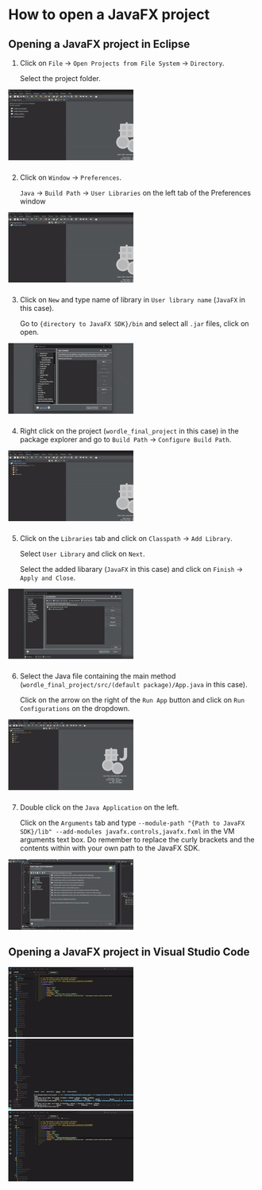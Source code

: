 # How to open a JavaFX project
## Opening a JavaFX project in Eclipse
1. Click on `File` -> `Open Projects from File System` -> `Directory`.

   Select the project folder.
<img src="https://github.com/iandkim229-tamu/how_to_open_a_javafx_project/blob/main/Resources/eclipse_step1.gif" width=50% height=50%>

###
2. Click on `Window` -> `Preferences`.

   `Java` -> `Build Path` -> `User Libraries` on the left tab of the Preferences window
<img src="https://github.com/iandkim229-tamu/how_to_open_a_javafx_project/blob/main/Resources/eclipse_step2.gif" width=50% height=50%>

###
3. Click on `New` and type name of library in `User library name` (`JavaFX` in this case).
   
   Go to `{directory to JavaFX SDK}/bin` and select all `.jar` files, click on open.
<img src="https://github.com/iandkim229-tamu/how_to_open_a_javafx_project/blob/main/Resources/eclipse_step3.gif" width=50% height=50%>

###
4. Right click on the project (`wordle_final_project` in this case) in the package explorer and go to `Build Path` -> `Configure Build Path`.
<img src="https://github.com/iandkim229-tamu/how_to_open_a_javafx_project/blob/main/Resources/eclipse_step4.gif" width=50% height=50%>

###
5. Click on the `Libraries` tab and click on `Classpath` -> `Add Library`.

   Select `User Library` and click on `Next`.

   Select the added libarary (`JavaFX` in this case) and click on `Finish` -> `Apply and Close`.
<img src="https://github.com/iandkim229-tamu/how_to_open_a_javafx_project/blob/main/Resources/eclipse_step5.gif" width=50% height=50%>

###
6. Select the Java file containing the main method (`wordle_final_project/src/(default package)/App.java` in this case).
   
   Click on the arrow on the right of the `Run App` button and click on `Run Configurations` on the dropdown.
<img src="https://github.com/iandkim229-tamu/how_to_open_a_javafx_project/blob/main/Resources/eclipse_step6.gif" width=50% height=50%>

###
7. Double click on the `Java Application` on the left.
   
   Click on the `Arguments` tab and type `--module-path "{Path to JavaFX SDK}/lib" --add-modules javafx.controls,javafx.fxml` in the VM arguments text box. Do remember to replace the curly brackets and the contents within with your own path to the JavaFX SDK.
<img src="https://github.com/iandkim229-tamu/how_to_open_a_javafx_project/blob/main/Resources/eclipse_step7.gif" width=50% height=50%>

## Opening a JavaFX project in Visual Studio Code
<img src="https://github.com/iandkim229-tamu/how_to_open_a_javafx_project/blob/main/Resources/vscode_step1.gif" width=50% height=50%>
<img src="https://github.com/iandkim229-tamu/how_to_open_a_javafx_project/blob/main/Resources/vscode_step2.gif" width=50% height=50%>
<img src="https://github.com/iandkim229-tamu/how_to_open_a_javafx_project/blob/main/Resources/vscode_step3.gif" width=50% height=50%>

